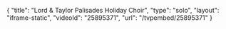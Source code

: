 {
    "title": "Lord & Taylor Palisades Holiday Choir",
    "type": "solo",
    "layout": "iframe-static",
    "videoId": "25895371",
    "url": "\/tvpembed\/25895371"
}